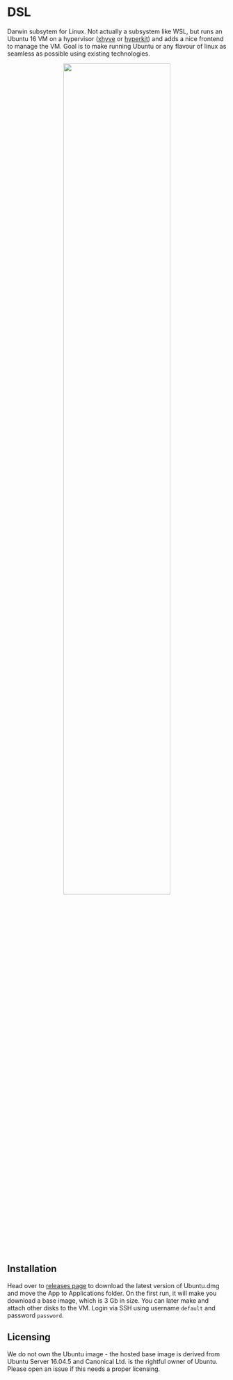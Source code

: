 # DSL

Darwin subsytem for Linux. Not actually a subsystem like WSL, but runs an Ubuntu 16 VM on a hypervisor ([xhyve](https://github.com/machyve/xhyve) or [hyperkit](https://github.com/moby/hyperkit)) and adds a nice frontend to manage the VM.
Goal is to make running Ubuntu or any flavour of linux as seamless as possible using existing technologies.

<p align="center"><img src="https://i.imgur.com/xHDyG8t.png" width="70%"></p>

## Installation

Head over to [releases page](https://github.com/sdslabs/DSL/releases) to download the latest version of Ubuntu.dmg and move the App to Applications folder. On the first run, it will make you download a base image, which is 3 Gb in size. You can later make and attach other disks to the VM. Login via SSH using username `default` and password `password`.

## Licensing

We do not own the Ubuntu image - the hosted base image is derived from Ubuntu Server 16.04.5 and Canonical Ltd. is the rightful owner of Ubuntu. Please open an issue if this needs a proper licensing.

